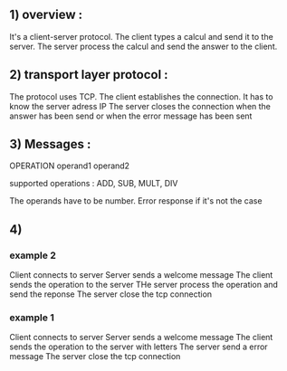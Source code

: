 ## 1) overview : 
It's a client-server protocol. The client types a calcul and send it to the server. The server process the calcul and send the answer to the client. 

## 2) transport layer protocol :
The protocol uses TCP. The client establishes the connection. It has to know the server adress IP
The server closes the connection when the answer has been send or when the error message has been sent

## 3) Messages :
OPERATION operand1 operand2 

supported operations : ADD, SUB, MULT, DIV

The operands have to be number. Error response if it's not the case

## 4) 
### example 2 
Client connects to server
Server sends a welcome message
The client sends the operation to the server
THe server process the operation and send the reponse
The server close the tcp connection 

### example 1 
Client connects to server
Server sends a welcome message
The client sends the operation to the server with letters
The server send a error message 
The server close the tcp connection 